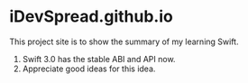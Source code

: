 # iDevSpread.github.io
This project site is to show the summary of my learning Swift. 

1. Swift 3.0 has the stable ABI and API now. 
2. Appreciate good ideas for this idea.
